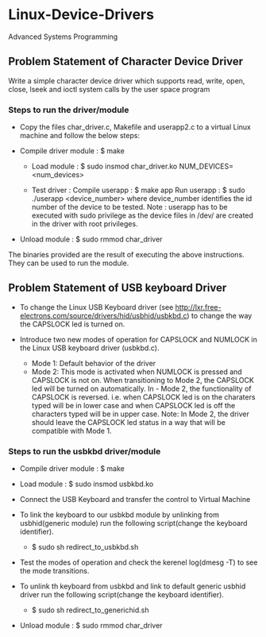 # Linux-Device-Drivers
Advanced Systems Programming

## Problem Statement of Character Device Driver

Write a simple character device driver which supports read, write, open, close, lseek and ioctl system calls by the user space program

### Steps to run the driver/module

- Copy the files char_driver.c, Makefile and userapp2.c to a virtual Linux machine and follow the below steps:

- Compile driver module : $ make

   - Load module : $ sudo insmod char_driver.ko NUM_DEVICES=<num_devices>

    - Test driver :
        Compile userapp : $ make app
        Run userapp : $ sudo ./userapp <device_number> where device_number identifies the id number of the device to be tested.
        Note : userapp has to be executed with sudo privilege as the device files in /dev/ are created in the driver with root privileges.

 -  Unload module : $ sudo rmmod char_driver

The binaries provided are the result of executing the above instructions. They can be used to run the module.


## Problem Statement of USB keyboard Driver

- To change the Linux USB Keyboard driver (see http://lxr.free-electrons.com/source/drivers/hid/usbhid/usbkbd.c) to change the way the CAPSLOCK led is 
turned on.

- Introduce two new modes of operation for CAPSLOCK and NUMLOCK in the Linux USB keyboard driver (usbkbd.c).
   - Mode 1: Default behavior of the driver
   - Mode 2: This mode is activated when NUMLOCK is pressed and CAPSLOCK is not on. When transitioning to Mode 2, the CAPSLOCK led will be turned on automatically. In    - Mode 2, the functionality of CAPSLOCK is reversed. i.e. when CAPSLOCK led is on the charaters typed will be in lower case and when CAPSLOCK led is off the characters typed will be in upper case.
Note: In Mode 2, the driver should leave the CAPSLOCK led status in a way that will be compatible with Mode 1.



### Steps to run the usbkbd driver/module

- Compile driver module : $ make

- Load module : $ sudo insmod usbkbd.ko

- Connect the USB Keyboard and transfer the control to Virtual Machine

- To link the keyboard to our usbkbd module by unlinking from usbhid(generic module) run the following script(change the keyboard identifier).
   - $ sudo sh redirect_to_usbkbd.sh 

- Test the modes of operation and check the kerenel log(dmesg -T) to see the mode transitions.

- To unlink th keyboard from usbkbd and link to default generic usbhid driver run the following script(change the keyboard identifier).
    - $ sudo sh redirect_to_generichid.sh

- Unload module : $ sudo rmmod char_driver
